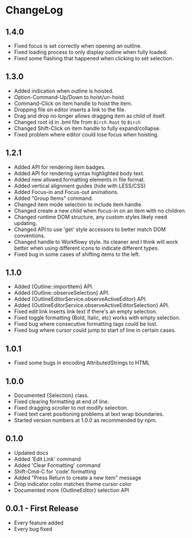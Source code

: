 # ChangeLog

## 1.4.0

- Fixed focus is set correctly when opening an outline.
- Fixed loading process to only display outline when fully loaded.
- Fixed some flashing that happened when clicking to set selection.

## 1.3.0

- Added indication when outline is hoisted.
- Option-Command-Up/Down to hoist/un-hoist.
- Command-Click on item handle to hoist the item.
- Dropping file on editor inserts a link to the file.
- Drag and drop no longer allows dragging item as child of itself.
- Changed root id in .bml file from `Birch.Root` to `Birch`
- Changed Shift-Click on item handle to fully expand/collapse.
- Fixed problem where editor could lose focus when hoisting.

## 1.2.1

- Added API for rendering item badges.
- Added API for rendering syntax highlighted body text.
- Added new allowed formatting elements in file format.
- Added vertical alignment guides (hide with LESS/CSS)
- Added Focus-in and Focus-out animations.
- Added "Group Items" command.
- Changed item mode selection to include item handle.
- Changed create a new child when focus-in on an item with no children.
- Changed runtime DOM structure, any custom styles likely need updating.
- Changed API to use 'get' style accessors to better match DOM conventions.
- Changed handle to Workflowy style. Its cleaner and I think will work better when using different icons to indicate different types.
- Fixed bug in some cases of shifting items to the left.

## 1.1.0

- Added {Outline::importItem} API.
- Added {Outline::observeSelection} API.
- Added {OutlineEditorService.observeActiveEditor} API.
- Added {OutlineEditorService.observeActiveEditorSelection} API.
- Fixed edit link inserts link text if there's an empty selection.
- Fixed toggle formatting (Bold, Italic, etc) works with empty selection.
- Fixed bug where consecutive formatting tags could be lost.
- Fixed bug where cursor could jump to start of line in certain cases.

## 1.0.1

- Fixed some bugs in encoding AttributedStrings to HTML

## 1.0.0

- Documented {Selection} class.
- Fixed clearing formatting at end of line.
- Fixed dragging scroller to not modify selection.
- Fixed text caret positioning problems at text wrap boundaries.
- Started version numbers at 1.0.0 as recommended by npm.

## 0.1.0

- Updated docs
- Added 'Edit Link' command
- Added 'Clear Formatting' command
- Shift-Cmd-C for 'code' formatting
- Added "Press Return to create a new item" message
- Drop indicator color matches theme cursor color
- Documented more {OutlineEditor} selection API

## 0.0.1 - First Release

- Every feature added
- Every bug fixed